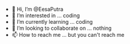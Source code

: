 - 👋 Hi, I’m @EesaPutra
- 👀 I’m interested in ... coding
- 🌱 I’m currently learning ... coding
- 💞️ I’m looking to collaborate on ... nothing
- 📫 How to reach me ... but you can't reach me

<!---
EesaPutra/EesaPutra is a ✨ special ✨ repository because its `README.md` (this file) appears on your GitHub profile.
You can click the Preview link to take a look at your changes.
--->
